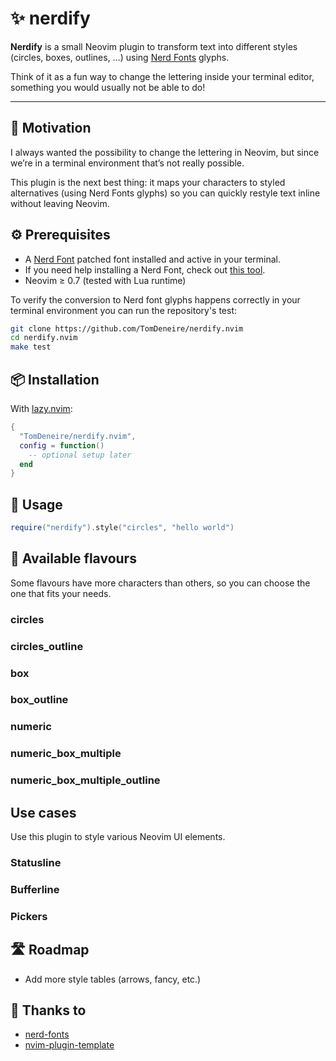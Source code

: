 # ✨ nerdify

**Nerdify** is a small Neovim plugin to transform text into different styles (circles, boxes, outlines, …) using [Nerd Fonts](https://github.com/ryanoasis/nerd-fonts) glyphs.

Think of it as a fun way to change the lettering inside your terminal editor, something you would usually not be able to do!

---

## 🎯 Motivation

I always wanted the possibility to change the lettering in Neovim, but since we’re in a terminal environment that’s not really possible.  

This plugin is the next best thing: it maps your characters to styled alternatives (using Nerd Fonts glyphs) so you can quickly restyle text inline without leaving Neovim.


## ⚙️ Prerequisites

- A [Nerd Font](https://github.com/ryanoasis/nerd-fonts) patched font installed and active in your terminal.
- If you need help installing a Nerd Font, check out [this tool](https://github.com/officialrajdeepsingh/nerd-fonts-installer).
- Neovim ≥ 0.7 (tested with Lua runtime)  

To verify the conversion to Nerd font glyphs happens correctly in your terminal environment you can run the repository's test:

``` bash
git clone https://github.com/TomDeneire/nerdify.nvim
cd nerdify.nvim
make test
```

## 📦 Installation

With [lazy.nvim](https://github.com/folke/lazy.nvim):

```lua
{
  "TomDeneire/nerdify.nvim",
  config = function()
    -- optional setup later
  end
}
```

## 🚀 Usage

```lua
require("nerdify").style("circles", "hello world")
```

## 🎨 Available flavours

Some flavours have more characters than others, so you can choose the one that fits your needs.

### circles

### circles_outline

### box

### box_outline

### numeric

### numeric_box_multiple

### numeric_box_multiple_outline

## Use cases

Use this plugin to style various Neovim UI elements.

### Statusline

### Bufferline

### Pickers

## 🛣️ Roadmap

-  Add more style tables (arrows, fancy, etc.)

## 🙏 Thanks to

- [nerd-fonts](https://github.com/ryanoasis/nerd-fonts)
- [nvim-plugin-template](https://github.com/ellisonleao/nvim-plugin-template)

